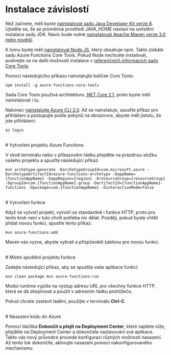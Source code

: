 # Instalace závislostí

Než začnete, měli byste [nainstalovat sadu Java Developer Kit verze 8](https://go.microsoft.com/fwlink/?linkid=2016706). Ujistěte se, že se proměnná prostředí JAVA\_HOME nastaví na umístění instalace sady JDK. Navíc bude nutné [nainstalovat Apache Maven verze 3.0 nebo novější](https://go.microsoft.com/fwlink/?linkid=2016384).

K tomu byste měli [nainstalovat Node.JS](https://go.microsoft.com/fwlink/?linkid=2016195), který obsahuje npm. Takto získáte sadu Azure Functions Core Tools. Pokud Node nechcete instalovat, podívejte se na další možnosti instalace v [referenčních informacích sady Core Tools](https://go.microsoft.com/fwlink/?linkid=2016192).

Pomocí následujícího příkazu nainstalujte balíček Core Tools:

``` npm install -g azure-functions-core-tools ```

Sada Core Tools používá architekturu [.NET Core 2.1](https://go.microsoft.com/fwlink/?linkid=2016373), proto byste měli nainstalovat i tu.

Nakonec [nainstalujte Azure CLI 2.0](https://go.microsoft.com/fwlink/?linkid=2016701). Až se nainstaluje, spusťte příkaz pro přihlášení a postupujte podle pokynů na obrazovce, abyste měli jistotu, že jste přihlášení:

``` az login ```

<br/>
# Vytvoření projektu Azure Functions

V okně terminálu nebo v příkazovém řádku přejděte na prázdnou složku vašeho projektu a spusťte následující příkaz:

``` mvn archetype:generate -DarchetypeGroupId=com.microsoft.azure -DarchetypeArtifactId=azure-functions-archetype -DappName={functionAppName} -DappRegion={region} -DresourceGroup={resourceGroup} -DgroupId=com.{functionAppName}.group -DartifactId={functionAppName}-functions -Dpackage=com.{functionAppName} -DinteractiveMode=false ```

<br/>
# Vytvoření funkce

Když se vytvoří projekt, vytvoří se standardně i funkce HTTP, proto pro tento krok není v tuto chvíli potřeba nic dělat. Později, pokud byste chtěli přidat novou funkci, spusťte tento příkaz:

``` mvn azure-functions:add ```

Maven vás vyzve, abyste vybrali a přizpůsobili šablonu pro novou funkci.

<br/>
# Místní spuštění projektu funkce

Zadejte následující příkaz, aby se spustila vaše aplikace funkcí:

``` mvn clean package mvn azure-functions:run ```

Modul runtime vypíše na výstup adresu URL pro všechny funkce HTTP, která se dá zkopírovat a použít v adresním řádku prohlížeče.

Pokud chcete zastavit ladění, použijte v terminálu **Ctrl-C**.

<br/>
# Nasazení kódu do Azure

Pomocí tlačítka **Dokončit a přejít na Deployment Center**, které najdete níže, přejděte na Deployment Center a dokončete nastavování své aplikace. Takto vás nový průvodce provede konfigurací různých možností nasazení. Až tento tok dokončíte, aktivujte nasazení pomocí nakonfigurovaného mechanismu.
